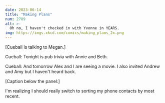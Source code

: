 ```yaml
---
date: 2023-06-14
title: "Making Plans"
num: 2789
alt: >-
  Oh no, I haven't checked in with Yvonne in YEARS.
img: https://imgs.xkcd.com/comics/making_plans_2x.png
---
```

[Cueball is talking to Megan.]

Cueball: Tonight is pub trivia with Annie and Beth.

Cueball: And tomorrow Alex and I are seeing a movie. I also invited Andrew and Amy but I haven't heard back.

[Caption below the panel:]

I'm realizing I should really switch to sorting my phone contacts by most recent.